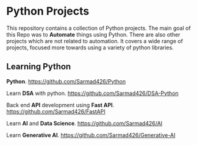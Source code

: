 # Python Projects

This repository contains a collection of Python projects. The main goal of this Repo was to **Automate** things using Python. There are also other projects which are not related to automation. It covers a wide range of projects, focused more towards using a variety of python libraries.

## Learning Python

**Python**. <https://github.com/Sarmad426/Python>

Learn **DSA** with python. <https://github.com/Sarmad426/DSA-Python>

Back end **API** development using **Fast API**. <https://github.com/Sarmad426/FastAPI>

Learn **AI** and **Data Science**. <https://github.com/Sarmad426/AI>

Learn **Generative AI**. <https://github.com/Sarmad426/Generative-AI>
